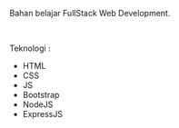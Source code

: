 <p>Bahan belajar FullStack Web Development.</p>
</br>
<p>Teknologi :</p>

<ul>
  <li>HTML</li>
  <li>CSS</li>
  <li>JS</li>
  <li>Bootstrap</li>
  <li>NodeJS</li>
  <li>ExpressJS</li>
</ul>
